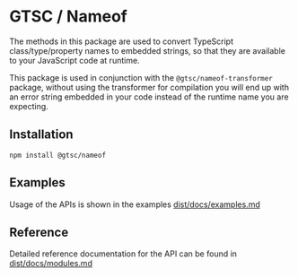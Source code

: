 # GTSC / Nameof

The methods in this package are used to convert TypeScript class/type/property names to embedded strings, so that they are available to your JavaScript code at runtime.

This package is used in conjunction with the `@gtsc/nameof-transformer` package, without using the transformer for compilation you will end up with an error string embedded in your code instead of the runtime name you are expecting.

## Installation

```shell
npm install @gtsc/nameof
```

## Examples

Usage of the APIs is shown in the examples [dist/docs/examples.md](dist/docs/examples.md)

## Reference

Detailed reference documentation for the API can be found in [dist/docs/modules.md](dist/docs/modules.md)
